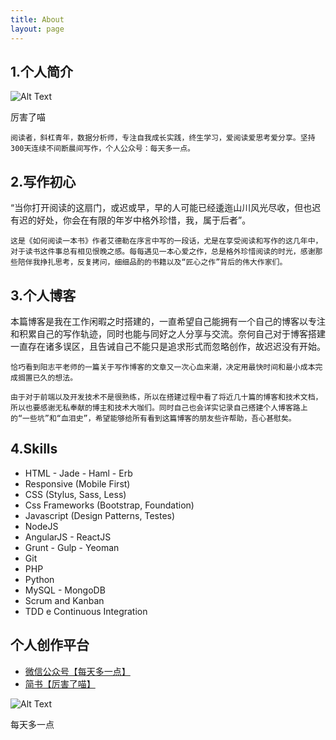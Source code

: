 ```yaml
---
title: About
layout: page
---
```


<h2>1.个人简介</h2>

<p>
	<img class="image" src="{{ site.url }}/{{ site.picture }}" alt="Alt Text"><figcaption class="caption">厉害了喵</figcaption>

	阅读者，斜杠青年，数据分析师，专注自我成长实践，终生学习，爱阅读爱思考爱分享。坚持300天连续不间断晨间写作，个人公众号：每天多一点。
</p>

<h2>2.写作初心</h2>
<p>
	“当你打开阅读的这扇门，或迟或早，早的人可能已经逶迤山川风光尽收，但也迟有迟的好处，你会在有限的年岁中格外珍惜，我，属于后者”。

	这是《如何阅读一本书》作者艾德勒在序言中写的一段话，尤是在享受阅读和写作的这几年中，对于读书这件事总有相见恨晚之感。每每遇见一本心爱之作，总是格外珍惜阅读的时光，感谢那些陪伴我挣扎思考，反复拷问，细细品酌的书籍以及“匠心之作”背后的伟大作家们。
</p>

<h2>3.个人博客</h2>

<p>
	本篇博客是我在工作闲暇之时搭建的，一直希望自己能拥有一个自己的博客以专注和积累自己的写作轨迹，同时也能与同好之人分享与交流。奈何自己对于博客搭建一直存在诸多误区，且告诫自己不能只是追求形式而忽略创作，故迟迟没有开始。

	恰巧看到阳志平老师的一篇关于写作博客的文章又一次心血来潮，决定用最快时间和最小成本完成搁置已久的想法。

	由于对于前端以及开发技术不是很熟练，所以在搭建过程中看了将近几十篇的博客和技术文档，所以也要感谢无私奉献的博主和技术大咖们。同时自己也会详实记录自己搭建个人博客路上的“一些坑”和“血泪史”，希望能够给所有看到这篇博客的朋友些许帮助，吾心甚慰矣。
</p>

<h2>4.Skills</h2>

<ul class="skill-list">
	<li>HTML - Jade - Haml - Erb</li>
	<li>Responsive (Mobile First)</li>
	<li>CSS (Stylus, Sass, Less)</li>
	<li>Css Frameworks (Bootstrap, Foundation)</li>
	<li>Javascript (Design Patterns, Testes)</li>
	<li>NodeJS</li>
	<li>AngularJS - ReactJS</li>
	<li>Grunt - Gulp - Yeoman</li>
	<li>Git</li>
	<li>PHP</li>
	<li>Python</li>
	<li>MySQL - MongoDB</li>
	<li>Scrum and Kanban</li>
	<li>TDD e Continuous Integration</li>
</ul>

<h2>个人创作平台</h2>

<ul>
	<li><a href="https://mp.weixin.qq.com/s/L_W7Ek8rFBI1ldrTlJsYTg">微信公众号【每天多一点】</a></li>
	<li><a href="https://www.jianshu.com/u/1c306ebb3964">简书【厉害了喵】</a></li>
</ul>

<img class="image" src="{{ site.url }}/{{ site.picture1 }}" alt="Alt Text"><figcaption class="caption">每天多一点</figcaption>